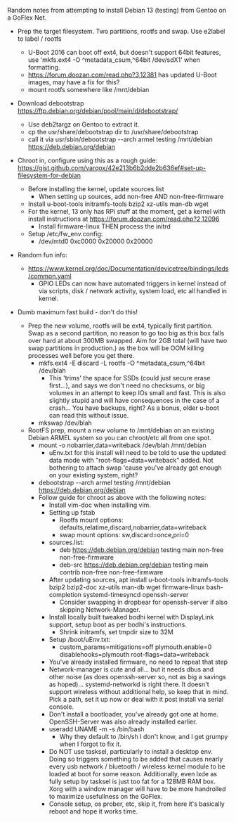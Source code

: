 Random notes from attempting to install Debian 13 (testing) from Gentoo on a GoFlex Net.

- Prep the target filesystem. Two partitions, rootfs and swap.  Use e2label to label / rootfs
   - U-Boot 2016 can boot off ext4, but doesn't support 64bit features, use 'mkfs.ext4 -O ^metadata_csum,^64bit /dev/sdX1' when formatting.
   - https://forum.doozan.com/read.php?3,12381 has updated U-Boot images, may have a fix for this?
   - mount rootfs somewhere like /mnt/debian

 - Download debootstrap https://ftp.debian.org/debian/pool/main/d/debootstrap/
   - Use deb2targz on Gentoo to extract it.
   - cp the usr/share/debootstrap dir to /usr/share/debootstrap
   - call it via usr/sbin/debootstrap --arch armel testing /mnt/debian https://deb.debian.org/debian

 - Chroot in, configure using this as a rough guide: https://gist.github.com/varqox/42e213b6b2dde2b636ef#set-up-filesystem-for-debian
   - Before installing the kernel, update sources.list
     - When setting up sources, add non-free AND non-free-firmware
   - Install u-boot-tools initramfs-tools bzip2 xz-utils man-db wget
   - For the kernel, 13 only has RPi stuff at the moment, get a kernel with install instructions at https://forum.doozan.com/read.php?2,12096
     - Install firmware-linux THEN process the initrd
   - Setup /etc/fw_env.config:
     - /dev/mtd0 0xc0000 0x20000 0x20000

- Random fun info:
  - https://www.kernel.org/doc/Documentation/devicetree/bindings/leds/common.yaml
    - GPIO LEDs can now have automated triggers in kernel instead of via scripts, disk / network activity, system load, etc all handled in kernel.

- Dumb maximum fast build - don't do this!
  - Prep the new volume, rootfs will be ext4, typically first partition. Swap as a second partition, no reason to go too big as this box falls over hard at about 300MB swapped. Aim for 2GB total (will have two swap partitions in production.) as the box will be OOM killing processes well before you get there.
    - mkfs.ext4 -E discard -L rootfs -O ^metadata_csum,^64bit /dev/blah
      - This 'trims' the space for SSDs (could just secure erase first...), and says we don't need no checksums, or big volumes in an attempt to keep IOs small and fast. This is also slightly stupid and will have consequences in the case of a crash... You have backups, right? As a bonus, older u-boot can read this without issue.
    - mkswap /dev/blah
  - RootFS prep, mount a new volume to /mnt/debian on an existing Debian ARMEL system so you can chroot/etc all from one spot.
    - mount -o nobarrier,data=writeback /dev/blah /mnt/debian
      - uEnv.txt for this install will need to be told to use the updated data mode with "root-flags=data=writeback" added. Not bothering to attach swap 'cause you've already got enough on your existing system, right?
    - debootstrap --arch armel testing /mnt/debian https://deb.debian.org/debian
    - Follow guide for chroot as above with the following notes:
      - Install vim-doc when installing vim.
      - Setting up fstab
        - Rootfs mount options: defaults,relatime,discard,nobarrier,data=writeback
        - swap mount options: sw,discard=once,pri=0
      - sources.list:
        - deb https://deb.debian.org/debian testing main non-free non-free-firmware
        - deb-src https://deb.debian.org/debian testing main contrib non-free non-free-firmware
      - After updating sources, apt install u-boot-tools initramfs-tools bzip2 bzip2-doc xz-utils man-db wget firmware-linux bash-completion systemd-timesyncd openssh-server
        - Consider swapping in dropbear for openssh-server if also skipping Network-Manager.
      - Install locally built tweaked bodhi kernel with DisplayLink support, setup boot as per bodhi's instructions.
        - Shrink initramfs, set tmpdir size to 32M
      - Setup /boot/uEnv.txt:
        - custom_params=mitigations=off plymouth.enable=0 disablehooks=plymouth root-flags=data=writeback
      - You've already installed firmware, no need to repeat that step
      - Network-manager is cute and all... but it needs dbus and other noise (as does openssh-server so, not as big a savings as hoped)... systemd-networkd is right there. It doesn't support wireless without additional help, so keep that in mind. Pick a path, set it up now or deal with it post install via serial console.
      - Don't install a bootloader, you've already got one at home. OpenSSH-Server was also already installed earlier.
      - useradd UNAME -m -s /bin/bash
        - Why they default to /bin/sh I don't know, and I get grumpy when I forgot to fix it.
      - Do NOT use tasksel, particularly to install a desktop env. Doing so triggers something to be added that causes nearly every usb network / bluetooth / wireless kernel module to be loaded at boot for some reason. Additionally, even lxde as fully setup by tasksel is just too fat for a 128MB RAM box. Xorg with a window manager will have to be more handrolled to maximize usefullness on the GoFlex.
      - Console setup, os prober, etc, skip it, from here it's basically reboot and hope it works time.
